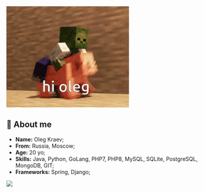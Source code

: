 <img text-align="center" src="res/hi-oleg.gif">
<h2>🌱 About me</h2>
<ul align="left">
    <li><strong>Name:</strong> Oleg Kraev;</li>
    <li><strong>From:</strong> Russia, Moscow;</li>
    <li><strong>Age:</strong> 20 yo;</li>
    <li><strong>Skills:</strong> Java, Python, GoLang, PHP7, PHP8, MySQL, SQLite, PostgreSQL, MongoDB, GIT;</li>
    <li><strong>Frameworks:</strong> Spring, Django;</li>
</ul>

![](https://github-readme-stats.vercel.app/api/wakatime?username=hteppl&layout=compact)
